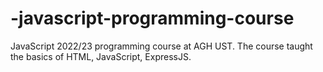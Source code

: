# -javascript-programming-course
JavaScript 2022/23 programming course at AGH UST. The course taught the basics of HTML, JavaScript, ExpressJS.
